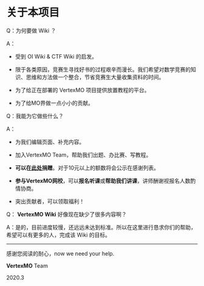 # 关于本项目

Q：为何要做 Wiki ？

A：

- 受到 OI Wiki & CTF Wiki 的启发。

- 限于各类原因，竞赛生寻找好书的过程艰辛而漫长。我们希望对数学竞赛的知识、思维和方法做一个整合，节省竞赛生大量收集资料的时间。

- 为了给正在部署的 VertexMO 项目提供放置教程的平台。

- 为了给MO界做一点小小的贡献。

Q：我能为它做些什么？

A： 

- 为我们编辑页面、补充内容。
- 加入VertexMO Team，帮助我们出题、办比赛、写教程。
- **可以在[此处](./thanks.md)捐赠**。对于10元以上的额数将会公示在感谢列表。
- **参与VertexMO网校**，可以**报名听课**或**帮助我们讲课**，讲师酬谢视报名人数酌情协商。

- 突出贡献者，可以领取福利！

Q： **VertexMO Wiki** 好像现在缺少了很多内容啊？

A：是的，目前进度较慢，还远远未达到标准。所以在这里进行恳求你们的帮助，希望可以有更多的人，完成该 Wiki 的目标。

* * *

感谢您阅读的耐心，now we need your help.

 **VertexMO** Team

2020.3